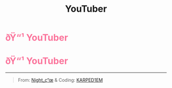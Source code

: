 ﻿---
lang: en-US
title: YouTuber
prev: Workhorse
next: 
---
# <font color=#fb749b>ðŸ“¹ <b>YouTuber</b></font> <Badge text="Miscellaneous" type="tip" vertical="middle"/>
# <font color=#fb749b>ðŸ“¹ <b>YouTuber</b></font> <Badge text="Miscellaneous" type="tip" vertical="middle"/>
---

> From: [Night_ç“œ](https://space.bilibili.com/1638639993) & Coding: [KARPED1EM](https://github.com/KARPED1EM)

